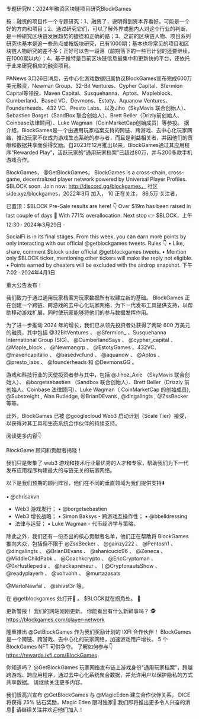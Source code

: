 专题研究N：2024年融资区块链项目研究BlockGames

按：融资的项目作一个专题研究：1、融资了，说明得到资本界看好，可能是一个好的方向和项目；2、通过研究它们，可以了解外界或圈内人对这个行业的判断，是一种研究区块链发展趋势的捷径和正确的路；3、之前的区块链人物、项目系列研究也基本是追一些热点或按版块研究，已有1000期；基本也将常见的项目和区块链人物研究的差不多；正好可以告一段落（前期落下的一些已计划的还要继续，在1000期以内）；4、基于推特是目前区块链信息最集中和更新快的平台，还依托于此来研究相应的融资项目。

PANews 3月26日消息，去中心化游戏数据归属协议BlockGames宣布完成600万美元融资，Newman Group、32-Bit Ventures、Cypher Capital、Sfermion Capital等领投，Maven Capital、Susquehanna、Aptos、Mapleblock、Cumberland、Based VC、Devmons、Estoty、Aquanow Ventures、Founderheads、432 VC、Presto Labs、以及Jiho（SkyMavis 联合创始人）、Sebastien Borget（SandBox 联合创始人）、Brett Beller（Drizly前创始人、Coinbase法律顾问）、Luke Wagman（CoinMarketCap创始成员）等参投。
据介绍，BlockGames是一个由通用玩家档案支持的跨链、跨游戏、去中心化玩家网络，推动玩家不仅成为游戏生态系统的参与者，而且是利益相关者，并因他们的贡献和数据共享而获得奖励。自2023年12月推出以来，BlockGames通过其应用程序“Rewarded Play”，活跃玩家的“通用玩家档案”已超过80万，并与200多款手机游戏合作。

BlockGames，
@GetBlockGames，
BlockGames is a cross-chain, cross-game, decentralized player network powered by Universal Player Profiles. $BLOCK soon.
Join now: http://discord.gg/blockgames，
社区side.xyz/blockgames，2022年3月 加入，
10 正在关注，
86.5万 关注者，


已置顶：$BLOCK Pre-Sale results are here! 👇 
Over $19m has been raised in last couple of days 🚀
With 771% overallocation.
Next stop 👉 $BLOCK，上午12:30 · 2024年3月29日
·

SocialFi is in its final stages.
From this week, you can earn more points by only interacting with our official 
@getblockgames
 tweets. 
Rules 👇
▪️  Like, share, comment $block under official 
@getblockgames
 tweets.
▪️  Mention only $BLOCK ticker, mentioning other tickers will make the reply not eligible.
▪️  Points earned by cheaters will be excluded with the airdrop snapshot.
下午7:02 · 2024年4月1日

重大公告发布！

我们致力于通过通用玩家档案为玩家数据所有权建立新的基础。 BlockGames 正在创建一个跨链、跨游戏的去中心化玩家网络，为下一代发布工具提供支持，以帮助移动游戏扩展，同时使玩家能够将他们的参与数据发挥作用。

为了进一步推动 2024 年的增长，我们已从领先投资者处获得了两轮 600 万美元的融资，其中包括
@32BitVentures
 、 
@Sfermion_
 、Susquehanna International Group (SIG)、 
@CumberlandSays
 、 
@cypher_capital
 、 
@Maple_block
 、 
@Newmangrp
 、 
@EstotyGames
 、432VC、 
@mavencapitalio
 、 
@basedvcfund
 、 
@aquanow
 、 
@Aptos
 、 
@presto_labs
 、 
@founderheads
和
@DevmonsGG
 。

游戏和科技行业的天使投资者参与其中，包括
@Jihoz_Axie
 （SkyMavis 联合创始人）、 
@borgetsebastien
 （Sandbox 联合创始人）、Brett Beller（Drizzly 前创始人、Coinbase 法律顾问）、Luke Wagman（ CoinMarketCap 的创始成员), 
@Substreight
 , Alan Rutledge, 
@BrianDEvans
 , 
@dingalingts
 , 
@ZssBecker
等等。

此外，BlockGames 已被
@googlecloud
 Web3 启动计划（Scale Tier）接受，以获得对其工具和生态系统合作伙伴的持续支持。

阅读更多内容👇

BlockGame 顾问和贡献者揭晓！

我们只是聚集了 web3 游戏和技术行业最优秀的人才和专家，帮助我们为下一代发布应用程序构建最大的与链无关的玩家网络。

以下是我们预期的顾问阵容，他们在不同的垂直领域为我们提供支持⬇️

▪️ 
@chrisakvn
 - Web3 游戏发行；
▪️ 
@borgetsebastien
 - Web3 增长战略；
▪️ Simon Baksys - 跨游戏互操作性；
▪️ 
@bbelldressing
 - 法律与运营；
▪️ Luke Wagman - 代币经济学与策略。

除此之外，我们还有一份杰出的核心贡献者名单，他们正在帮助将 BlockGames 推向大众，包括但不限于
@ZssBecker
 、 
@gainzy222
 、 
@Pentosh1
 、 
@dingalingts
 、 
@BrianDEvans
 、 
@shanicucic96
 、 
@Zeneca
 、 
@MiddleChildPabk
 、 
@Coachkcrypto
 、 
@EricCryptoman
 、 
@0xHustlepedia
 、 
@hackapreneur
 、 ( 
@CryptonautsShow
 、 
@readyplayerh
 、 
@vohvohh
 、 
@murtazasats
 
@MarioNawfal
 、 
@shivst3r
等。

在
@getblockgames
处打开🔔 。
$BLOCK就在拐角处。 👀

更新警报！
我们的网站刚刚更新。
你能看出有什么新鲜事吗？ 🕵️
https://blockgames.com/player-network

隆重推出
@GetBlockGames
作为我们奖励计划的 IXFI 合作伙伴！
BlockGames 是一个跨链、跨游戏、去中心化的玩家网络，加速游戏用户增长。
5 个 BlockGames NFT 可供争夺。
了解如何参与👇
https://rewards.ixfi.com/BlockGames

你知道吗？
@GetBlockGames
玩家网络发布链上游戏身份“通用玩家档案”，跨越跨游戏、跨应用程序，通过去中心化系统聚合数据，并允许用户以保护隐私的方式共享数据。
请继续关注更多内容。 

我们很高兴宣布
@GetBlockGames
与
@MagicEden
建立合作伙伴关系。
DICE 将获得 25% 钻石奖励，Magic Eden 限时独家💎
我们即将推出更多令人兴奋的消息👀
请继续关注并欢迎他们加入！